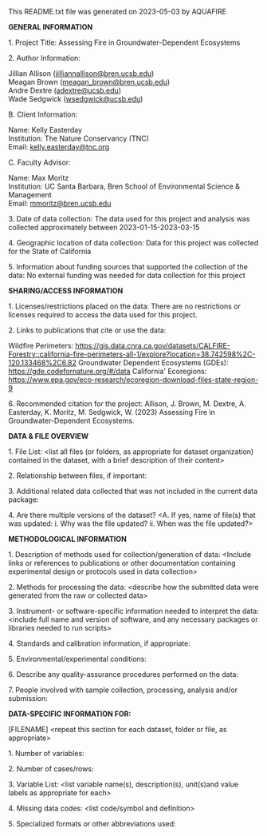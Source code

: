 This README.txt file was generated on 2023-05-03 by AQUAFIRE

**GENERAL INFORMATION**

1\. Project Title: Assessing Fire in Groundwater-Dependent Ecosystems

2\. Author Information:

Jillian Allison (jilliannallison@bren.ucsb.edu)\
Meagan Brown (meagan_brown@bren.ucsb.edu)\
Andre Dextre (adextre@ucsb.edu)\
Wade Sedgwick (wsedgwick@ucsb.edu)

B\. Client Information:

Name: Kelly Easterday\
Institution: The Nature Conservancy (TNC)\
Email: kelly.easterday@tnc.org

C. Faculty Advisor:

Name: Max Moritz\
Institution: UC Santa Barbara, Bren School of Environmental Science & Management\
Email: mmoritz@bren.ucsb.edu

3\. Date of data collection: The data used for this project and analysis was collected approximately between 2023-01-15-2023-03-15 

4\. Geographic location of data collection: Data for this project was collected for the State of California

5\. Information about funding sources that supported the collection of
the data: No external funding was needed for data collection for this project

**SHARING/ACCESS INFORMATION**

1\. Licenses/restrictions placed on the data:  There are no restrictions or licenses required to access the data used for this project.

2\. Links to publications that cite or use the data:

Wildfire Perimeters: https://gis.data.cnra.ca.gov/datasets/CALFIRE-Forestry::california-fire-perimeters-all-1/explore?location=38.742598%2C-120.133468%2C6.82
Groundwater Dependent Ecosystems (GDEs): https://gde.codefornature.org/#/data
California' Ecoregions: https://www.epa.gov/eco-research/ecoregion-download-files-state-region-9

6\. Recommended citation for the project: Allison, J. Brown, M. Dextre, A. Easterday, K. Moritz, M. Sedgwick, W. (2023) Assessing Fire in Groundwater-Dependent Ecosystems. 

**DATA & FILE OVERVIEW**

1\. File List: \<list all files (or folders, as appropriate for dataset
organization) contained in the dataset, with a brief description of their content\>

2\. Relationship between files, if important:

3\. Additional related data collected that was not included in the
current data package:

4\. Are there multiple versions of the dataset? \<A. If yes, name
of file(s) that was updated: i. Why was the file updated? ii. When was
the file updated?\>

**METHODOLOGICAL INFORMATION**

1\. Description of methods used for collection/generation of data:
\<Include links or references to publications or other documentation
containing experimental design or protocols used in data collection\>

2\. Methods for processing the data: \<describe how the submitted data
were generated from the raw or collected data\>

3\. Instrument- or software-specific information needed to interpret the
data: \<include full name and version of software, and any necessary
packages or libraries needed to run scripts\>

4\. Standards and calibration information, if appropriate:

5\. Environmental/experimental conditions:

6\. Describe any quality-assurance procedures performed on the data:

7\. People involved with sample collection, processing, analysis and/or
submission:

**DATA-SPECIFIC INFORMATION FOR:** 

\[FILENAME\] \<repeat this section for
each dataset, folder or file, as appropriate\>

1\. Number of variables:

2\. Number of cases/rows:

3\. Variable List: \<list variable name(s), description(s), unit(s)and
value labels as appropriate for each\>

4\. Missing data codes: \<list code/symbol and definition\>

5\. Specialized formats or other abbreviations used:
